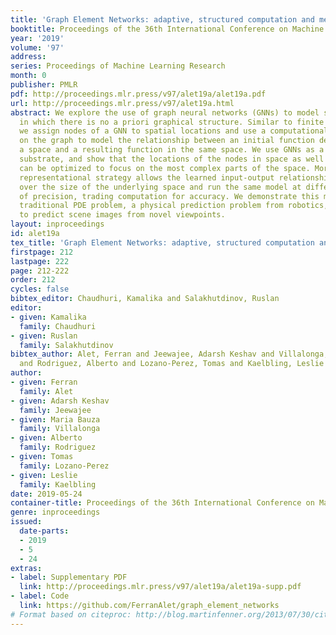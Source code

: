 ```yaml
---
title: 'Graph Element Networks: adaptive, structured computation and memory'
booktitle: Proceedings of the 36th International Conference on Machine Learning
year: '2019'
volume: '97'
address: 
series: Proceedings of Machine Learning Research
month: 0
publisher: PMLR
pdf: http://proceedings.mlr.press/v97/alet19a/alet19a.pdf
url: http://proceedings.mlr.press/v97/alet19a.html
abstract: We explore the use of graph neural networks (GNNs) to model spatial processes
  in which there is no a priori graphical structure. Similar to finite element analysis,
  we assign nodes of a GNN to spatial locations and use a computational process defined
  on the graph to model the relationship between an initial function defined over
  a space and a resulting function in the same space. We use GNNs as a computational
  substrate, and show that the locations of the nodes in space as well as their connectivity
  can be optimized to focus on the most complex parts of the space. Moreover, this
  representational strategy allows the learned input-output relationship to generalize
  over the size of the underlying space and run the same model at different levels
  of precision, trading computation for accuracy. We demonstrate this method on a
  traditional PDE problem, a physical prediction problem from robotics, and learning
  to predict scene images from novel viewpoints.
layout: inproceedings
id: alet19a
tex_title: 'Graph Element Networks: adaptive, structured computation and memory'
firstpage: 212
lastpage: 222
page: 212-222
order: 212
cycles: false
bibtex_editor: Chaudhuri, Kamalika and Salakhutdinov, Ruslan
editor:
- given: Kamalika
  family: Chaudhuri
- given: Ruslan
  family: Salakhutdinov
bibtex_author: Alet, Ferran and Jeewajee, Adarsh Keshav and Villalonga, Maria Bauza
  and Rodriguez, Alberto and Lozano-Perez, Tomas and Kaelbling, Leslie
author:
- given: Ferran
  family: Alet
- given: Adarsh Keshav
  family: Jeewajee
- given: Maria Bauza
  family: Villalonga
- given: Alberto
  family: Rodriguez
- given: Tomas
  family: Lozano-Perez
- given: Leslie
  family: Kaelbling
date: 2019-05-24
container-title: Proceedings of the 36th International Conference on Machine Learning
genre: inproceedings
issued:
  date-parts:
  - 2019
  - 5
  - 24
extras:
- label: Supplementary PDF
  link: http://proceedings.mlr.press/v97/alet19a/alet19a-supp.pdf
- label: Code
  link: https://github.com/FerranAlet/graph_element_networks
# Format based on citeproc: http://blog.martinfenner.org/2013/07/30/citeproc-yaml-for-bibliographies/
---
```

